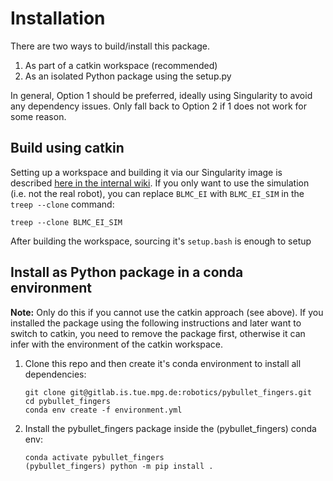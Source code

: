 Installation
============

There are two ways to build/install this package.

1. As part of a catkin workspace (recommended)
2. As an isolated Python package using the setup.py

In general, Option 1 should be preferred, ideally using Singularity to avoid any
dependency issues.  Only fall back to Option 2 if 1 does not work for some
reason.


Build using catkin
------------------

Setting up a workspace and building it via our Singularity image is described
[here in the internal
wiki](https://atlas.is.localnet/confluence/display/AMDW/Getting+Started+with+BLMC+EI+Software).
If you only want to use the simulation (i.e. not the real robot), you can
replace `BLMC_EI` with `BLMC_EI_SIM` in the `treep --clone` command:

    treep --clone BLMC_EI_SIM

After building the workspace, sourcing it's `setup.bash` is enough to setup


Install as Python package in a conda environment
------------------------------------------------

**Note:** Only do this if you cannot use the catkin approach (see above).  If
you installed the package using the following instructions and later want to
switch to catkin, you need to remove the package first, otherwise it can infer
with the environment of the catkin workspace.


1. Clone this repo and then create it's conda environment to install all
   dependencies:

       git clone git@gitlab.is.tue.mpg.de:robotics/pybullet_fingers.git
       cd pybullet_fingers
       conda env create -f environment.yml

2. Install the pybullet_fingers package inside the (pybullet_fingers) conda env:

       conda activate pybullet_fingers
       (pybullet_fingers) python -m pip install .
